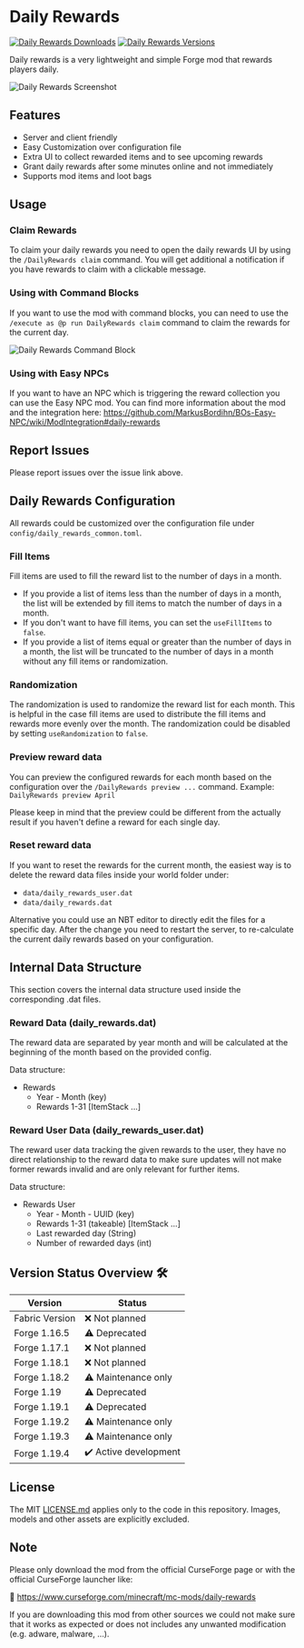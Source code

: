 # Daily Rewards

[![Daily Rewards Downloads](http://cf.way2muchnoise.eu/full_628798_downloads.svg)](https://www.curseforge.com/minecraft/mc-mods/daily-rewards)
[![Daily Rewards Versions](http://cf.way2muchnoise.eu/versions/Minecraft_628798_all.svg)](https://www.curseforge.com/minecraft/mc-mods/daily-rewards)

Daily rewards is a very lightweight and simple Forge mod that rewards players daily.

![Daily Rewards Screenshot](examples/daily_rewards_screen.png)

## Features

- Server and client friendly
- Easy Customization over configuration file
- Extra UI to collect rewarded items and to see upcoming rewards
- Grant daily rewards after some minutes online and not immediately
- Supports mod items and loot bags

## Usage

### Claim Rewards

To claim your daily rewards you need to open the daily rewards UI by using the `/DailyRewards claim` command.
You will get additional a notification if you have rewards to claim with a clickable message.

### Using with Command Blocks

If you want to use the mod with command blocks, you can need to use the `/execute as @p run DailyRewards claim` command to claim the rewards for the current day.

![Daily Rewards Command Block](examples/daily_rewards_command_block.png)

### Using with Easy NPCs

If you want to have an NPC which is triggering the reward collection you can use the Easy NPC mod.
You can find more information about the mod and the integration here: <https://github.com/MarkusBordihn/BOs-Easy-NPC/wiki/ModIntegration#daily-rewards>

## Report Issues

Please report issues over the issue link above.

## Daily Rewards Configuration

All rewards could be customized over the configuration file under `config/daily_rewards_common.toml`.

### Fill Items

Fill items are used to fill the reward list to the number of days in a month.

- If you provide a list of items less than the number of days in a month, the list will be extended by fill items to match the number of days in a month.
- If you don't want to have fill items, you can set the `useFillItems` to `false`.
- If you provide a list of items equal or greater than the number of days in a month, the list will be truncated to the number of days in a month without any fill items or randomization.

### Randomization

The randomization is used to randomize the reward list for each month.
This is helpful in the case fill items are used to distribute the fill items and rewards more evenly over the month.
The randomization could be disabled by setting `useRandomization` to `false`.

### Preview reward data

You can preview the configured rewards for each month based on the configuration over the `/DailyRewards preview ...` command.
Example: `DailyRewards preview April`

Please keep in mind that the preview could be different from the actually result if you haven't define a reward for each single day.

### Reset reward data

If you want to reset the rewards for the current month, the easiest way is to delete the reward data files inside your world folder under:

- `data/daily_rewards_user.dat`
- `data/daily_rewards.dat`

Alternative you could use an NBT editor to directly edit the files for a specific day.
After the change you need to restart the server, to re-calculate the current daily rewards based on your configuration.

## Internal Data Structure

This section covers the internal data structure used inside the corresponding .dat files.

### Reward Data (daily_rewards.dat)

The reward data are separated by year month and will be calculated at the beginning of the month based on the provided config.

Data structure:

- Rewards
  - Year - Month (key)
  - Rewards 1-31 [ItemStack ...]

### Reward User Data (daily_rewards_user.dat)

The reward user data tracking the given rewards to the user, they have no direct relationship to the reward data to make sure updates will not make former rewards invalid and are only relevant for further items.

Data structure:

- Rewards User
  - Year - Month - UUID (key)
  - Rewards 1-31 (takeable) [ItemStack ...]
  - Last rewarded day (String)
  - Number of rewarded days (int)

## Version Status Overview 🛠️

| Version        | Status                |
| -------------- | --------------------- |
| Fabric Version | ❌ Not planned        |
| Forge 1.16.5   | ⚠️ Deprecated         |
| Forge 1.17.1   | ❌ Not planned        |
| Forge 1.18.1   | ❌ Not planned        |
| Forge 1.18.2   | ⚠️ Maintenance only   |
| Forge 1.19     | ⚠️ Deprecated         |
| Forge 1.19.1   | ⚠️ Deprecated         |
| Forge 1.19.2   | ⚠️ Maintenance only   |
| Forge 1.19.3   | ⚠️ Maintenance only   |
| Forge 1.19.4   | ✔️ Active development |

## License

The MIT [LICENSE.md](LICENSE.md) applies only to the code in this repository. Images, models and other assets are explicitly excluded.

## Note

Please only download the mod from the official CurseForge page or with the official CurseForge launcher like:

🚀 <https://www.curseforge.com/minecraft/mc-mods/daily-rewards>

If you are downloading this mod from other sources we could not make sure that it works as expected or does not includes any unwanted modification (e.g. adware, malware, ...).
